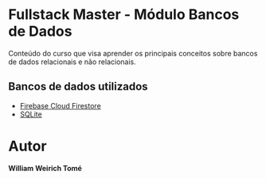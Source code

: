 # Fullstack Master - Módulo Bancos de Dados

Conteúdo do curso que visa aprender os principais conceitos sobre bancos de dados relacionais e não relacionais.

## Bancos de dados utilizados

* [Firebase Cloud Firestore](https://firebase.google.com/)
* [SQLite](https://https://www.sqlite.org/download.html/)

# Autor
**William Weirich Tomé**